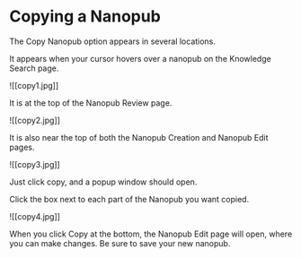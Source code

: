 # Copying a Nanopub

The Copy Nanopub option appears in several locations. 

It appears when your cursor hovers over a nanopub on the Knowledge Search page.

![[copy1.jpg]]

It is at the top of the Nanopub Review page.

![[copy2.jpg]]

It is also near the top of both the Nanopub Creation and Nanopub Edit pages.

![[copy3.jpg]]

Just click copy, and a popup window should open.

Click the box next to each part of the Nanopub you want copied.

![[copy4.jpg]]

When you click Copy at the bottom, the Nanopub Edit page will open, where you can make changes.  Be sure to save your new nanopub.

